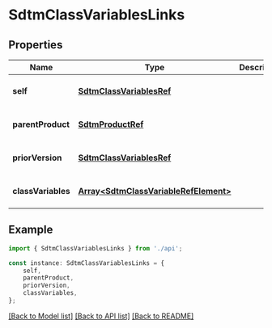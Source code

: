 # SdtmClassVariablesLinks


## Properties

Name | Type | Description | Notes
------------ | ------------- | ------------- | -------------
**self** | [**SdtmClassVariablesRef**](SdtmClassVariablesRef.md) |  | [optional] [default to undefined]
**parentProduct** | [**SdtmProductRef**](SdtmProductRef.md) |  | [optional] [default to undefined]
**priorVersion** | [**SdtmClassVariablesRef**](SdtmClassVariablesRef.md) |  | [optional] [default to undefined]
**classVariables** | [**Array&lt;SdtmClassVariableRefElement&gt;**](SdtmClassVariableRefElement.md) |  | [optional] [default to undefined]

## Example

```typescript
import { SdtmClassVariablesLinks } from './api';

const instance: SdtmClassVariablesLinks = {
    self,
    parentProduct,
    priorVersion,
    classVariables,
};
```

[[Back to Model list]](../README.md#documentation-for-models) [[Back to API list]](../README.md#documentation-for-api-endpoints) [[Back to README]](../README.md)
